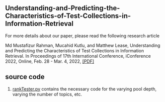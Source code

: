## Understanding-and-Predicting-the-Characteristics-of-Test-Collections-in-Information-Retrieval

For more details about our paper, please read the following research article

Md Mustafizur Rahman, Mucahid Kutlu, and Matthew Lease, Understanding and Predicting the Characteristics of Test Collections in Information Retrieval. In Proceedings of 17th International Conference, iConference 2022, Online, Feb. 28 - Mar. 4, 2022, [[PDF]](https://mdmustafizurrahman.github.io/paper/iConference_2022.pdf)

## source code

1. [rankTester.py](https://github.com/mdmustafizurrahman/Understanding-and-Predicting-the-Characteristics-of-Test-Collections-in-Information-Retrieval/blob/main/rankTester.py) contains the necessary code for the varying pool depth, varying the number of topics, etc. 
